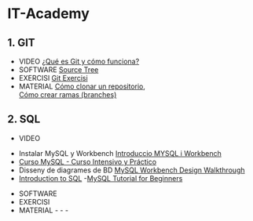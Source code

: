 # IT-Academy

## 1. GIT	
* VIDEO [¿Qué es Git y cómo funciona?](https://www.youtube.com/watch?v=jGehuhFhtnE)
* SOFTWARE [Source Tree](https://www.sourcetreeapp.com/)
* EXERCISI [Git Exercisi](https://github.com/dianavile/git-exercici)
* MATERIAL [Cómo clonar un repositorio](https://www.youtube.com/watch?v=FuTeX-bROHc&list=PLUBaUuU7BSi74BSTkZ6nvPGF6e53CWF1n&index=2),	
[Cómo crear ramas (branches)](https://www.youtube.com/watch?v=-GJzSHqbVho&list=PLUBaUuU7BSi74BSTkZ6nvPGF6e53CWF1n&index=5)
		
## 2. SQL
* VIDEO 
- Instalar MySQL y Workbench [Introduccio MYSQL i Workbench](https://www.youtube.com/watch?v=ouxD_9mMZRc&list=PLUBaUuU7BSi74BSTkZ6nvPGF6e53CWF1n&index=4)
- [Curso MySQL - Curso Intensivo y Práctico](https://www.youtube.com/watch?v=e8gaffa3Ca8)
- Disseny de diagrames de BD [MySQL Workbench Design Walkthrough](https://www.youtube.com/watch?v=w-0IWyAeZ3M)
- [Introduction to SQL](https://sqlbolt.com/lesson/introduction)
-[MySQL Tutorial for Beginners]()


* SOFTWARE []()
* EXERCISI []()
* MATERIAL[]()
-[]()
-[]()
-[]()
